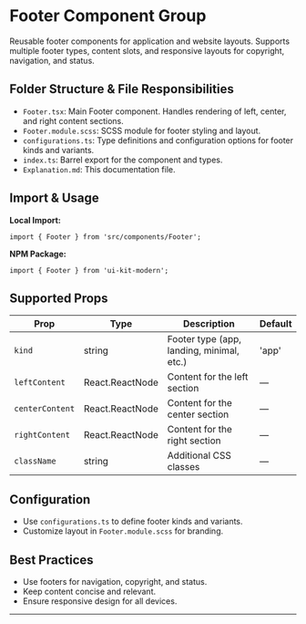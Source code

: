 # Footer Component Group

Reusable footer components for application and website layouts. Supports multiple footer types, content slots, and responsive layouts for copyright, navigation, and status.

## Folder Structure & File Responsibilities

- `Footer.tsx`: Main Footer component. Handles rendering of left, center, and right content sections.
- `Footer.module.scss`: SCSS module for footer styling and layout.
- `configurations.ts`: Type definitions and configuration options for footer kinds and variants.
- `index.ts`: Barrel export for the component and types.
- `Explanation.md`: This documentation file.

## Import & Usage

**Local Import:**

```tsx
import { Footer } from 'src/components/Footer';
```

**NPM Package:**

```tsx
import { Footer } from 'ui-kit-modern';
```

## Supported Props

| Prop            | Type            | Description                               | Default |
| --------------- | --------------- | ----------------------------------------- | ------- |
| `kind`          | string          | Footer type (app, landing, minimal, etc.) | 'app'   |
| `leftContent`   | React.ReactNode | Content for the left section              | —       |
| `centerContent` | React.ReactNode | Content for the center section            | —       |
| `rightContent`  | React.ReactNode | Content for the right section             | —       |
| `className`     | string          | Additional CSS classes                    | —       |

## Configuration

- Use `configurations.ts` to define footer kinds and variants.
- Customize layout in `Footer.module.scss` for branding.

## Best Practices

- Use footers for navigation, copyright, and status.
- Keep content concise and relevant.
- Ensure responsive design for all devices.

---
